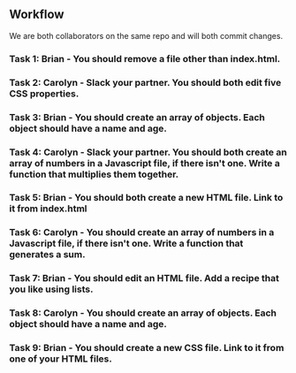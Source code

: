 ## Workflow

We are both collaborators on the same repo and will both commit changes.

### Task 1: Brian - You should remove a file other than index.html.

### Task 2: Carolyn - Slack your partner. You should both edit five CSS properties.

### Task 3: Brian - You should create an array of objects. Each object should have a name and age.

### Task 4: Carolyn - Slack your partner. You should both create an array of numbers in a Javascript file, if there isn't one. Write a function that multiplies them together.

### Task 5: Brian - You should both create a new HTML file. Link to it from index.html

### Task 6: Carolyn - You should create an array of numbers in a Javascript file, if there isn't one. Write a function that generates a sum.

### Task 7: Brian - You should edit an HTML file. Add a recipe that you like using lists.

### Task 8: Carolyn - You should create an array of objects. Each object should have a name and age.

### Task 9: Brian - You should create a new CSS file. Link to it from one of your HTML files.
